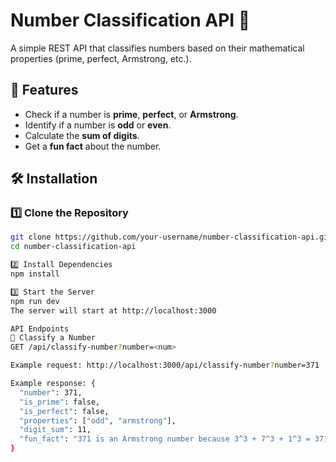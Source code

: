 # Number Classification API 🚀

A simple REST API that classifies numbers based on their mathematical properties (prime, perfect, Armstrong, etc.).

## 📌 Features
- Check if a number is **prime**, **perfect**, or **Armstrong**.
- Identify if a number is **odd** or **even**.
- Calculate the **sum of digits**.
- Get a **fun fact** about the number.

## 🛠️ Installation

### 1️⃣ Clone the Repository
```sh
git clone https://github.com/your-username/number-classification-api.git
cd number-classification-api

2️⃣ Install Dependencies
npm install

3️⃣ Start the Server
npm run dev
The server will start at http://localhost:3000

API Endpoints
🔹 Classify a Number
GET /api/classify-number?number=<num>

Example request: http://localhost:3000/api/classify-number?number=371

Example response: {
  "number": 371,
  "is_prime": false,
  "is_perfect": false,
  "properties": ["odd", "armstrong"],
  "digit_sum": 11,
  "fun_fact": "371 is an Armstrong number because 3^3 + 7^3 + 1^3 = 371"
}





